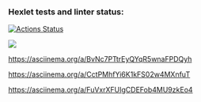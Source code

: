 ### Hexlet tests and linter status:
[![Actions Status](https://github.com/LeitoKonor/python-project-49/workflows/hexlet-check/badge.svg)](https://github.com/LeitoKonor/python-project-49/actions)

<a href="https://codeclimate.com/github/LeitoKonor/python-project-49/maintainability"><img src="https://api.codeclimate.com/v1/badges/3d5c45829a8b22e7408a/maintainability" /></a>

https://asciinema.org/a/BvNc7PTtrEyQYqR5wnaFPDQyh

https://asciinema.org/a/CctPMhfYi6K1kFS02w4MXnfuT

https://asciinema.org/a/FuVxrXFUIgCDEFob4MU9zkEo4